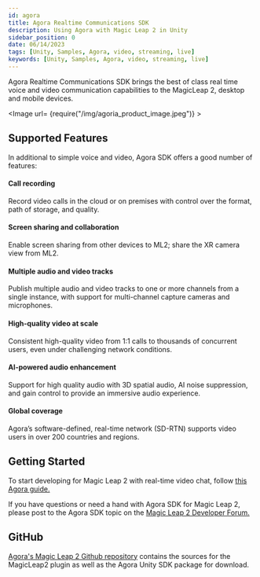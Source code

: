 ```yaml
---
id: agora
title: Agora Realtime Communications SDK
description: Using Agora with Magic Leap 2 in Unity
sidebar_position: 0
date: 06/14/2023
tags: [Unity, Samples, Agora, video, streaming, live]
keywords: [Unity, Samples, Agora, video, streaming, live]
---
```


Agora Realtime Communications SDK brings the best of class real time voice and video communication capabilities to the MagicLeap 2, desktop and mobile devices.  

<Image url= {require("/img/agoria_product_image.jpeg")} ></Image>

## Supported Features 
In additional to simple voice and video, Agora SDK offers a good number of features:
#### Call recording
Record video calls in the cloud or on premises with control over the format, path of storage, and quality.
#### Screen sharing and collaboration
Enable screen sharing from other devices to ML2; share the XR camera view from ML2.
#### Multiple audio and video tracks
Publish multiple audio and video tracks to one or more channels from a single instance, with support for multi-channel capture cameras and microphones.
#### High-quality video at scale
Consistent high-quality video from 1:1 calls to thousands of concurrent users, even under challenging network conditions.
#### AI-powered audio enhancement
Support for high quality audio with 3D spatial audio, AI noise suppression, and gain control to provide an immersive audio experience.
#### Global coverage
Agora’s software-defined, real-time network (SD-RTN) supports video users in over 200 countries and regions.

## Getting Started

To start developing for Magic Leap 2 with real-time video chat, follow [this Agora guide.](https://docs.agora.io/en/video-calling/enable-features/magic-leap?platform=unity)

If you have questions or need a hand with Agora SDK for Magic Leap 2, please post to the Agora SDK topic on the [Magic Leap 2 Developer Forum.](https://forum.magicleap.cloud/c/agora-io/165)

## GitHub

[Agora's Magic Leap 2 Github repository](https://github.com/AgoraIO-Extensions/Agora_MagicLeap2_Plugin) contains the sources for the MagicLeap2 plugin as well as the Agora Unity SDK package for download.

